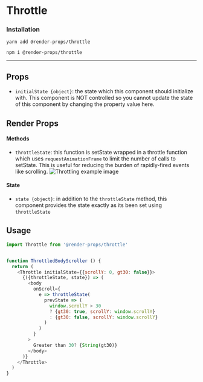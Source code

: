 # Throttle

### Installation
```yarn add @render-props/throttle```

```npm i @render-props/throttle```

____
## Props
- `initialState {object}`: the state which this component should initialize with. This component is NOT controlled so you cannot update the state of this component by changing the property value here.

## Render Props

#### Methods
- `throttleState`: this function is setState wrapped in a throttle function which uses `requestAnimationFrame` to limit the number of calls to setState. This is useful for reducing the burden of rapidly-fired events like scrolling.
![Throttling example image](https://image.slidesharecdn.com/5fastcordova-140116132650-phpapp02/95/fast-cordova-applications-27-638.jpg?cb=1389879297)

#### State
- `state {object}`: in addition to the `throttleState` method, this component provides the state exactly as its been set using `throttleState`

## Usage
```js
import Throttle from '@render-props/throttle'


function ThrottledBodyScroller () {
  return (
    <Throttle initialState={{scrollY: 0, gt30: false}}>
      {({throttleState, state}) => (
        <body
          onScroll={
            e => throttleState(
              prevState => (
                window.scrollY > 30
                ? {gt30: true, scrollY: window.scrollY}
                : {gt30: false, scrollY: window.scrollY}
              )
            )
          }
        >
          Greater than 30? {String(gt30)}
        </body>
      )}
    </Throttle>
  )
}
```
